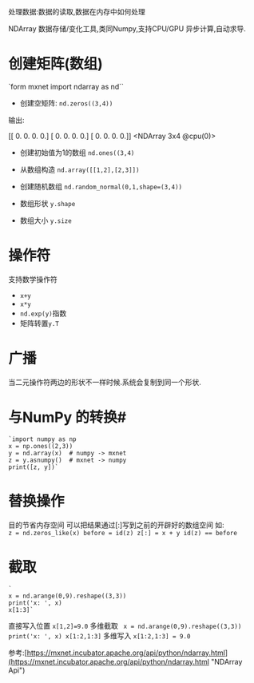 处理数据:数据的读取,数据在内存中如何处理


NDArray 数据存储/变化工具,类同Numpy,支持CPU/GPU 异步计算,自动求导.

# 创建矩阵(数组) #

`form mxnet import ndarray as nd``

- 创建空矩阵:
    `nd.zeros((3,4))`

输出:	

[[ 0.  0.  0.  0.]
 [ 0.  0.  0.  0.]
 [ 0.  0.  0.  0.]]
<NDArray 3x4 @cpu(0)>


- 创建初始值为1的数组
	`nd.ones((3,4)`
	
- 从数组构造
	`nd.array([[1,2],[2,3]])`

- 创建随机数组
	`nd.random_normal(0,1,shape=(3,4))`
- 数组形状
	`y.shape`
- 数组大小
	`y.size`

# 操作符 #

支持数学操作符
- `x+y`
- `x*y`
- `nd.exp(y)`指数
- 矩阵转置`y.T`
# 广播 #
当二元操作符两边的形状不一样时候.系统会复制到同一个形状.
# 与NumPy 的转换#
    `import numpy as np
	x = np.ones((2,3))
	y = nd.array(x)  # numpy -> mxnet
	z = y.asnumpy()  # mxnet -> numpy
	print([z, y])`

# 替换操作 #

目的节省内存空间
可以把结果通过[:]写到之前的开辟好的数组空间
如:    
    `z = nd.zeros_like(x)
	before = id(z)
	z[:] = x + y
	id(z) == before`
# 截取 #
	`
	x = nd.arange(0,9).reshape((3,3))
	print('x: ', x)
	x[1:3]`
    
直接写入位置
	`x[1,2]=9.0`
多维截取
	`
	x = nd.arange(0,9).reshape((3,3))
	print('x: ', x)
	x[1:2,1:3]`
多维写入
	`x[1:2,1:3] = 9.0`


参考:[https://mxnet.incubator.apache.org/api/python/ndarray.html](https://mxnet.incubator.apache.org/api/python/ndarray.html "NDArray Api")
